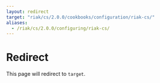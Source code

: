```yaml
---
layout: redirect
target: "riak/cs/2.0.0/cookbooks/configuration/riak-cs/"
aliases:
  - /riak/cs/2.0.0/configuring/riak-cs/
---
```


# Redirect

This page will redirect to `target`.
